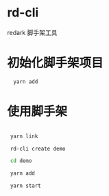 # rd-cli

redark 脚手架工具

# 初始化脚手架项目

```bash
  yarn add
```


# 使用脚手架

```bash

 yarn link

 rd-cli create demo

 cd demo

 yarn add

 yarn start

```
